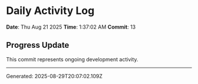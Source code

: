 # Daily Activity Log

**Date**: Thu Aug 21 2025
**Time**: 1:37:02 AM
**Commit**: 13

## Progress Update

This commit represents ongoing development activity.

---
Generated: 2025-08-29T20:07:02.109Z
